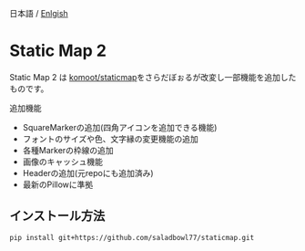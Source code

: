 日本語 / [Enlgish](/README.EN.md)

# Static Map 2

Static Map 2 は [komoot/staticmap](https://github.com/komoot/staticmap)をさらだぼぉるが改変し一部機能を追加したものです。

追加機能
 - SquareMarkerの追加(四角アイコンを追加できる機能)
 - フォントのサイズや色、文字縁の変更機能の追加
 - 各種Markerの枠線の追加
 - 画像のキャッシュ機能
 - Headerの追加(元repoにも追加済み)
 - 最新のPillowに準拠

## インストール方法
```bash
pip install git+https://github.com/saladbowl77/staticmap.git
```
